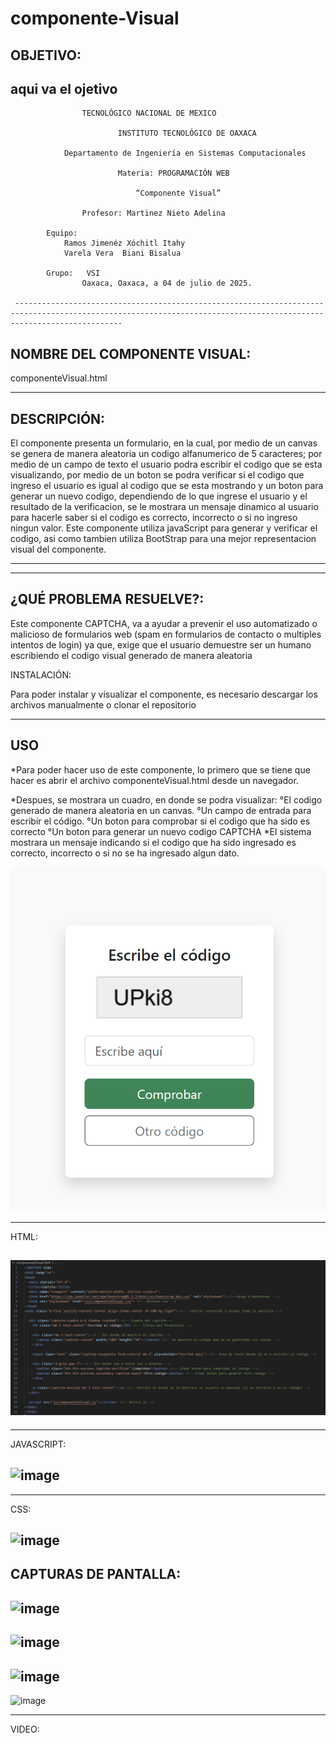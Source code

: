 # componente-Visual
OBJETIVO:
--------------------------------------------------------------------------------------------------------------------------------------------------------------------

aqui va el ojetivo
--------------------------------------------------------------------------------------------------------------------------------------------------------------------
								
					TECNOLÓGICO NACIONAL DE MEXICO
	
                 			INSTITUTO TECNOLÓGICO DE OAXACA			

				Departamento de Ingeniería en Sistemas Computacionales

	                        Materia: PROGRAMACIÓN WEB
       
				                “Componente Visual”

					Profesor: Martinez Nieto Adelina
		
			Equipo: 
				Ramos Jimenéz Xóchitl Itahy
				Varela Vera  Biani Bisalua

			Grupo:   VSI
					Oaxaca, Oaxaca, a 04 de julio de 2025.

     --------------------------------------------------------------------------------------------------------------------------------------------------------------------
NOMBRE DEL COMPONENTE VISUAL:
--------------------------------------------------------------------------------------------------------------------------------------------------------------------
componenteVisual.html

--------------------------------------------------------------------------------------------------------------------------------------------------------------------
DESCRIPCIÓN:
--------------------------------------------------------------------------------------------------------------------------------------------------------------------
El componente presenta un formulario, en la cual, por medio de un canvas se genera de manera aleatoria un codigo alfanumerico de 5 caracteres; por medio de un campo de texto el usuario podra escribir el codigo que se esta visualizando, por medio de un boton se podra verificar si el codigo que ingreso el usuario es igual al codigo que se esta mostrando y un boton para generar un nuevo codigo, dependiendo de lo que ingrese el usuario y el resultado de la verificacion, se le mostrara un mensaje dinamico al usuario para hacerle saber si el codigo es correcto, incorrecto o si no ingreso ningun valor. 
Este componente utiliza javaScript para generar y verificar el codigo, asi como tambien utiliza BootStrap para una mejor representacion visual del componente. 

-----------------------------------------------------------------------------------------------------------------
--------------------------------------------------------------------------------------------------------------------------------------------------------------------

¿QUÉ PROBLEMA RESUELVE?:
--------------------------------------------------------------------------------------------------------------------------------------------------------------------
Este componente CAPTCHA, va a ayudar a prevenir el uso automatizado o malicioso de formularios web (spam en formularios de contacto o multiples intentos de login) ya que, exige que el usuario demuestre ser un humano escribiendo el codigo visual generado de manera aleatoria

INSTALACIÓN: 

Para poder instalar y visualizar el componente, es necesario descargar los archivos manualmente o clonar el repositorio

--------------------------------------------------------------------------------------------------------------------------------------------------------------------
USO 
--------------------------------------------------------------------------------------------------------------------------------------------------------------------

*Para poder hacer uso de este componente, lo primero que se tiene que hacer es abrir el archivo componenteVisual.html desde un navegador.

*Despues, se mostrara un cuadro, en donde se podra visualizar:
	°El codigo generado de manera aleatoria en un canvas.
 	°Un campo de entrada para escribir el código.
	°Un boton para comprobar si el codigo que ha sido es correcto
  	°Un boton para generar un nuevo codigo CAPTCHA
*El sistema mostrara un mensaje indicando si el codigo que ha sido ingresado es correcto, incorrecto o si no se ha ingresado algun dato.

![image](https://github.com/Biani02/componente-Visual/blob/8600dd1ff1b2419eb7ccd2792f5ddc7644c8cbbc/Captura%20de%20pantalla%202025-07-04%20173021.png)

-------------------------------------------------------------------------------------------------------------------------------------------------------------------
HTML:   

![image](https://github.com/Biani02/componente-Visual/blob/e1b620e367e6496326163415dbf2d43cc356556e/HTML.png)
-------------------------------------------------------------------------------------------------------------------------------------------------------------------

-------------------------------------------------------------------------------------------------------------------------------------------------------------------
JAVASCRIPT:   

![image]()
-------------------------------------------------------------------------------------------------------------------------------------------------------------------

-------------------------------------------------------------------------------------------------------------------------------------------------------------------
CSS:   

![image]()
-------------------------------------------------------------------------------------------------------------------------------------------------------------------

CAPTURAS DE PANTALLA:
-------------------------------------------------------------------------------------------------------------------------------------------------------------------

![image]()
-------------------------------------------------------------------------------------------------------------------------------------------------------------------
![image]()
-------------------------------------------------------------------------------------------------------------------------------------------------------------------
![image]()
-------------------------------------------------------------------------------------------------------------------------------------------------------------------
![image]()

--------------------------------------------------------------------------------------------------------------------------------------------------------------------------------------------------------------------------------------------------------------------------------------------------------------------------------------

VIDEO:
